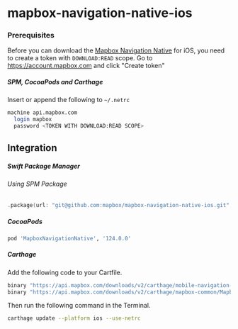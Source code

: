 # mapbox-navigation-native-ios

### Prerequisites

Before you can download the [Mapbox Navigation Native](https://github.com/mapbox/mapbox-navigation-native) for iOS, you need to create a token with `DOWNLOAD:READ` scope.
Go to https://account.mapbox.com and click "Create token"

##### SPM, CocoaPods and Carthage
Insert or append the following to `~/.netrc`

```bash
machine api.mapbox.com
  login mapbox
  password <TOKEN WITH DOWNLOAD:READ SCOPE>
```

## Integration

##### Swift Package Manager

###### Using SPM Package

```swift
.package(url: "git@github.com:mapbox/mapbox-navigation-native-ios.git", from: "124.0.0"),
```

##### CocoaPods

```ruby
pod 'MapboxNavigationNative', '124.0.0'
```

##### Carthage

Add the following code to your Cartfile.

```bash
binary "https://api.mapbox.com/downloads/v2/carthage/mobile-navigation-native/MapboxNavigationNative.json" == 124.0.0
binary "https://api.mapbox.com/downloads/v2/carthage/mapbox-common/MapboxCommon-ios.json" == 23.3.0-beta.1
```

Then run the following command in the Terminal.
```bash
carthage update --platform ios --use-netrc
```
